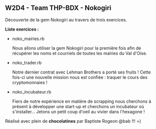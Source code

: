 ## W2D4 - Team THP-BDX - Nokogiri
Découverte de la gem Nokogiri au travers de trois exercices.


**Liste exercices :**

+ noko_mairies.rb

  Nous allons utiliser la gem Nokogiri pour la première fois afin de récupérer les noms et courriels de toutes les mairies du Val d'Oise.
  
+ noko_trader.rb

  Notre dernier contrat avec Lehman Brothers a porté ses fruits ! Cette fois-ci une nouvelle mission nous est confiée : traquer le cours des cryptomonnaies !
  
+ noko_incubateur.rb

  Fiers de notre expérience en matière de scrapping nous cherchons à présent à développer une start-up et cherchons un incubateur où s'installer... Jetons un petit coup d'oeil au vivier dans l'hexagone !
  
  
Réalisé avec plein de **chocolatines** par Baptiste Rogeon @bab !!! =)
